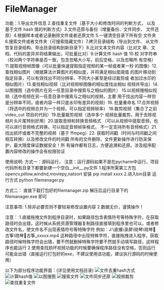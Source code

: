 # FileManager
功能：1.导出文件信息 2.查找重复文件（基于大小和修改时间的判断方式，
以及基于文件 hash 值的判断方式）3.文件还原与备份（增量备份、文件同步、
文件还原）4.根据样本或者记录删除文件或者还原文件 5.一键清空目录下所有空
文件夹 6.搜索文件或者文件夹（可搜索隐藏文件）7.拷贝目录结构（导出到文件、
从文件恢复目录结构、导出目录结构到新目录下）8.比对文本文件内容（比对文
章、文档、代码的差异并将结果输出，可批量比对）9.计算文件 hash 值 10.校
对字符串（校对两个字符串是否一致，包含忽略大小写，前后空格，以及忽略所
有空格）11.提取视频帧图像（可以批量快速提取指定视频的某一帧或者某一秒
的图像）12.查找相似图片（根据算法计算图片的相似度，并将满足相似度阈值
的图片移动到指定目录，可以有效找出不同分辨率、不同大小甚至是经过裁剪或
者加过水印的相似图片）13.查找相似视频（比对视频帧图像的相似度找出相似
视频并导出）14.以图搜图（选中图片在另一任意目录中搜索与之相似的图片）
15.以视频搜相似视频（选中视频在另一任意目录中搜索与之相似的视频，主要
用于找出内容一样但是分辨率不同，或者内容一样只是水印有差异的视频）16.
批量重命名 17.合并视频（将选中的视频合并为一个视频，可以指定视频帧率）
18.裁剪视频（集合了之前 video_cut 项目的代码）19.批量裁剪视频（选中多个
视频批量裁剪，用于去除视频片头片尾特别好用）20.提取音频和转换音频格式
（可以从视频中提取音频，也可以进行音频格式转换，可以指定音频帧率格式，
不一定支持所有音频格式）21.找出损坏或者不完整的视频（基于 ffmpeg）22.
获取时间戳（时间与时间戳之间相互转换）以及修改文件的时间戳
所有的文件删除、文件更新操作进行防呆保护，最大限度保证数据安全！所
有操作都有日志，方便追溯和还原。涉及程序配置内容修改的操作会有权限验证

使用说明:
方式一：源码运行，
    注意：运行源码如果不是在pycharm中运行，项目代码所有目录下都要新建一个空白__init__.py文件
    1.程序所需第三方包opencv,pillow,windnd,moviepy,natsort
    安装 pip install xxxx
    2.进入bin目录
    运行方式 python filemanager.py

方式二：
直接下载打包好的filemanager.zip
解压后运行目录下的filemanager.exe 即可


注意事项:
	1.除非必要否则不要轻易修改设置内容
	2.数据无价，谨慎操作！


注意：
1.直接拖拽文件到程序目录时，如果路径包含表情符号等特殊字符，在获取路径时会出错，这时候从系统资源管理器复制路径直接填到程序里也可以，或者修改文件名，使文件名不出现表情符号等特殊字符
例如：J:\直播\录屏\晓琴\晓琴🌸古筝\晓琴🌸古筝_xxxxx.mp4 这种路径中出现特殊字符，直接拖拽进入程序，获取路径时候特殊字符会出错，要不然就删掉特殊字符要不然就手动填写路径，这样程序也能运行
2.使用查找损坏视频功能的时候要确保程序路径没有空格，否则运行可能会出错（直接运行打包好的exe，不建议使用该功能，建议执行源码的时候使用）


以下为部分程序功能界面：(详见使用文档目录)
![文件去重hash方式](https://github.com/codecyou/FileManager/blob/main/FileManager%E4%BD%BF%E7%94%A8%E8%AF%B4%E6%98%8E/%E6%96%87%E4%BB%B6%E5%8E%BB%E9%87%8D%EF%BC%88hash%E6%A8%A1%E5%BC%8F%EF%BC%89%202021-07-07_044228.jpg)
![计算hash值](https://github.com/codecyou/FileManager/blob/main/FileManager%E4%BD%BF%E7%94%A8%E8%AF%B4%E6%98%8E/%E8%AE%A1%E7%AE%97hash%E5%80%BC%202021-07-07_051638.jpg)
![以图搜图](https://github.com/codecyou/FileManager/blob/main/FileManager%E4%BD%BF%E7%94%A8%E8%AF%B4%E6%98%8E/%E4%BB%A5%E5%9B%BE%E6%90%9C%E5%9B%BE%202021-07-07_052708.jpg)
![搜索文件](https://github.com/codecyou/FileManager/blob/main/FileManager%E4%BD%BF%E7%94%A8%E8%AF%B4%E6%98%8E/%E6%90%9C%E7%B4%A2%E6%96%87%E4%BB%B6%202021-07-07_045750.jpg)
![文件同步还原](https://github.com/codecyou/FileManager/blob/main/FileManager%E4%BD%BF%E7%94%A8%E8%AF%B4%E6%98%8E/%E6%96%87%E4%BB%B6%E5%90%8C%E6%AD%A5%E4%B8%8E%E5%A4%87%E4%BB%BD%202021-02-18_154423.jpg)
![视频裁剪](https://github.com/codecyou/FileManager/blob/main/FileManager%E4%BD%BF%E7%94%A8%E8%AF%B4%E6%98%8E/%E8%A7%86%E9%A2%91%E8%A3%81%E5%89%AA%202021-07-07_054637.jpg)
![查找重复文件](https://github.com/codecyou/FileManager/blob/main/FileManager%E4%BD%BF%E7%94%A8%E8%AF%B4%E6%98%8E/%E6%9F%A5%E6%89%BE%E9%87%8D%E5%A4%8D%E6%96%87%E4%BB%B6%202021-07-07_043605.jpg)
